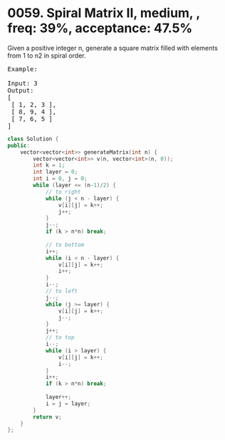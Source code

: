 # 0059. Spiral Matrix II, medium, , freq: 39%, acceptance: 47.5%
Given a positive integer n, generate a square matrix filled with elements 
from 1 to n2 in spiral order.

<pre>
Example:

Input: 3
Output:
[
 [ 1, 2, 3 ],
 [ 8, 9, 4 ],
 [ 7, 6, 5 ]
]
</pre>
```c++
class Solution {
public:
    vector<vector<int>> generateMatrix(int n) {
        vector<vector<int>> v(n, vector<int>(n, 0));
        int k = 1;
        int layer = 0;
        int i = 0, j = 0;
        while (layer <= (n-1)/2) {
            // to right
            while (j < n - layer) {
                v[i][j] = k++;
                j++;
            }
            j--;
            if (k > n*n) break;
            
            // to bottom
            i++;
            while (i < n - layer) {
                v[i][j] = k++;
                i++;
            }
            i--;
            // to left
            j--;
            while (j >= layer) {
                v[i][j] = k++;
                j--;
            }
            j++;
            // to top
            i--;
            while (i > layer) {
                v[i][j] = k++;
                i--;
            }
            i++;
            if (k > n*n) break;
            
            layer++;
            i = j = layer;
        }
        return v;
    }
};
```